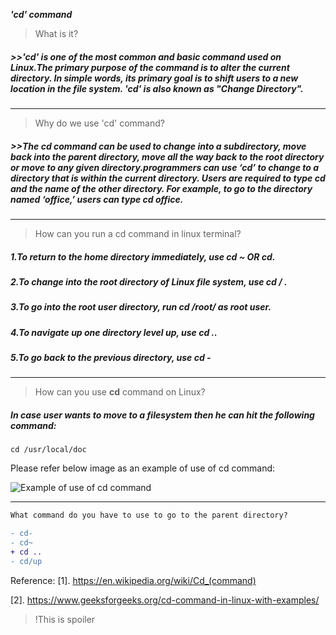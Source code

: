  ***'cd' command***

> What is it?

##### >>**'cd'** is one of the most common and basic command used on Linux.The primary purpose of the command is to alter the current directory. In simple words, its primary goal is to shift users to a new location in the file system. **'cd'** is also known as "Change Directory".
---------------------------------------------------------------------------------------------------------------

> Why do we use 'cd' command?

##### >>The **cd** command can be used to change into a subdirectory, move back into the parent directory, move all the way back to the root directory or move to any given directory.programmers can use ‘cd’ to change to a directory that is within the current directory. Users are required to type cd and the name of the other directory. For example, to go to the directory named ‘office,’ users can type  cd office.
---------------------------------------------------------------------------------------------------------------


> How can you run a cd command in linux terminal?

##### 1.To return to the home directory immediately, use cd ~ OR cd.
##### 2.To change into the root directory of Linux file system, use cd / .
##### 3.To go into the root user directory, run cd /root/ as root user.
##### 4.To navigate up one directory level up, use cd ..
##### 5.To go back to the previous directory, use cd -
----------------------------------------------------------------------------------------------------------------

> How can you use **cd** command on Linux?

##### In case user wants to move to a filesystem then he can hit the following command:

`cd /usr/local/doc`

Please refer below image as an example of use of cd command:

![Example of use of cd command](https://media.geeksforgeeks.org/wp-content/uploads/cd6-2.png)

------------------------------------------------------------------------------------------------------------------
```diff
What command do you have to use to go to the parent directory?

- cd-
- cd~
+ cd ..
- cd/up

```
Reference:
[1]. https://en.wikipedia.org/wiki/Cd_(command)

[2]. https://www.geeksforgeeks.org/cd-command-in-linux-with-examples/

>!This is spoiler